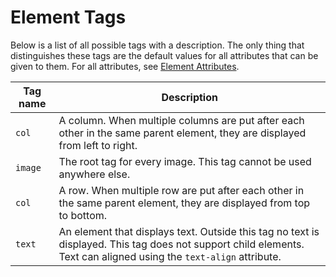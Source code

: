 
# Element Tags

Below is a list of all possible tags with a description. The only thing that distinguishes these tags are the default values for all attributes that can be given to them. For all attributes, see [Element Attributes](./attributes.md).

| Tag name | Description |
| --- | --- |
| `col` | A column. When multiple columns are put after each other in the same parent element, they are displayed from left to right. |
| `image` | The root tag for every image. This tag cannot be used anywhere else. |
| `col` | A row. When multiple row are put after each other in the same parent element, they are displayed from top to bottom. |
| `text` | An element that displays text. Outside this tag no text is displayed. This tag does not support child elements. Text can aligned using the `text-align` attribute. |